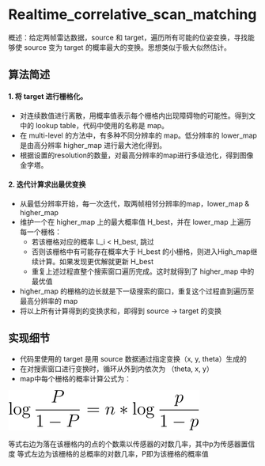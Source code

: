 # Realtime_correlative_scan_matching

概述：给定两帧雷达数据，source 和 target，遍历所有可能的位姿变换，寻找能够使 source 变为 target 的概率最大的变换。思想类似于极大似然估计。

## 算法简述
#### 1. 将 target 进行栅格化。

- 对连续数值进行离散，用概率值表示每个栅格内出现障碍物的可能性。得到文中的 lookup table，代码中使用的名称是 map。
- 在 multi-level 的方法中，有多种不同分辨率的 map。低分辨率的 lower_map 是由高分辨率 higher_map 进行最大池化得到。
- 根据设置的resolution的数量，对最高分辨率的map进行多级池化，得到图像金字塔。

#### 2. 迭代计算求出最优变换

- 从最低分辨率开始，每一次迭代，取两帧相邻分辨率的map，lower_map & higher_map
- 维护一个在 higher_map 上的最大概率值 H_best，并在 lower_map 上遍历每一个栅格：
    - 若该栅格对应的概率 L_i < H_best, 跳过
    - 否则该栅格中有可能存在概率大于 H_best 的小栅格，则进入High_map继续计算。如果发现更优解就更新 H_best
    - 重复上述过程直整个搜索窗口遍历完成。这时就得到了 higher_map 中的最优值
- higher_map 的栅格的边长就是下一级搜索的窗口，重复这个过程直到遍历至最高分辨率的 map
- 将以上所有计算得到的变换求和，即得到 source -> target 的变换

## 实现细节

- 代码里使用的 target 是用 source 数据通过指定变换（x, y, theta）生成的
- 在对搜索窗口进行变换时，循环从外到内依次为 （theta, x, y）
- map中每个栅格的概率计算公式为：

![](https://github.com/chenyr0021/Realtime_correlative_scan_matching/blob/main/svg.latex.svg)


等式右边为落在该栅格内的点的个数乘以传感器的对数几率，其中p为传感器置信度
等式左边为该栅格的总概率的对数几率，P即为该栅格的概率值

